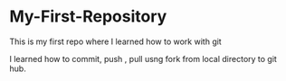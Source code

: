 # My-First-Repository
This is my first repo where I learned how to work with git

I learned how to commit, push , pull usng fork from local directory to git hub.